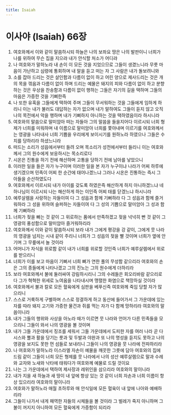 ```yaml
---
title: Isaiah
---
```


# 이사야 (Isaiah) 66장
1. 여호와께서 이와 같이 말씀하시되 하늘은 나의 보좌요 땅은 나의 발판이니 너희가 나를 위하여 무슨 집을 지으랴 내가 안식할 처소가 어디랴
1. 나 여호와가 말하노라 내 손이 이 모든 것을 지었으므로 그들이 생겼느니라 무릇 마음이 가난하고 심령에 통회하며 내 말을 듣고 떠는 자 그 사람은 내가 돌보려니와
1. 소를 잡아 드리는 것은 살인함과 다름이 없이 하고 어린 양으로 제사드리는 것은 개의 목을 꺾음과 다름이 없이 하며 드리는 예물은 돼지의 피와 다름이 없이 하고 분향하는 것은 우상을 찬송함과 다름이 없이 행하는 그들은 자기의 길을 택하며 그들의 마음은 가증한 것을 기뻐한즉
1. 나 또한 유혹을 그들에게 택하여 주며 그들이 무서워하는 것을 그들에게 임하게 하리니 이는 내가 불러도 대답하는 자가 없으며 내가 말하여도 그들이 듣지 않고 오직 나의 목전에서 악을 행하며 내가 기뻐하지 아니하는 것을 택하였음이라 하시니라
1. 여호와의 말씀으로 말미암아 떠는 자들아 그의 말씀을 들을지어다 이르시되 너희 형제가 너희를 미워하며 내 이름으로 말미암아 너희를 쫓아내며 이르기를 여호와께서는 영광을 나타내사 너희 기쁨을 우리에게 보이시기를 원하노라 하였으나 그들은 수치를 당하리라 하셨느니라
1. 떠드는 소리가 성읍에서부터 들려 오며 목소리가 성전에서부터 들리니 이는 여호와께서 그의 원수에게 보응하시는 목소리로다
1. 시온은 진통을 하기 전에 해산하며 고통을 당하기 전에 남아를 낳았으니
1. 이러한 일을 들은 자가 누구이며 이러한 일을 본 자가 누구이냐 나라가 어찌 하루에 생기겠으며 민족이 어찌 한 순간에 태어나겠느냐 그러나 시온은 진통하는 즉시 그 아들을 순산하였도다
1. 여호와께서 이르시되 내가 아이를 갖도록 하였은즉 해산하게 하지 아니하겠느냐 네 하나님이 이르시되 나는 해산하게 하는 이인즉 어찌 태를 닫겠느냐 하시니라
1. 예루살렘을 사랑하는 자들이여 다 그 성읍과 함께 기뻐하라 다 그 성읍과 함께 즐거워하라 그 성을 위하여 슬퍼하는 자들이여 다 그 성의 기쁨으로 말미암아 그 성과 함께 기뻐하라
1. 너희가 젖을 빠는 것 같이 그 위로하는 품에서 만족하겠고 젖을 넉넉히 빤 것 같이 그 영광의 풍성함으로 말미암아 즐거워하리라
1. 여호와께서 이와 같이 말씀하시되 보라 내가 그에게 평강을 강 같이, 그에게 뭇 나라의 영광을 넘치는 시내 같이 주리니 너희가 그 성읍의 젖을 빨 것이며 너희가 옆에 안기며 그 무릎에서 놀 것이라
1. 어머니가 자식을 위로함 같이 내가 너희를 위로할 것인즉 너희가 예루살렘에서 위로를 받으리니
1. 너희가 이를 보고 마음이 기뻐서 너희 뼈가 연한 풀의 무성함 같으리라 여호와의 손은 그의 종들에게 나타나겠고 그의 진노는 그의 원수에게 더하리라
1. 보라 여호와께서 불에 둘러싸여 강림하시리니 그의 수레들은 회오리바람 같으리로다 그가 혁혁한 위세로 노여움을 나타내시며 맹렬한 화염으로 책망하실 것이라
1. 여호와께서 불과 칼로 모든 혈육에게 심판을 베푸신즉 여호와께 죽임 당할 자가 많으리니
1. 스스로 거룩하게 구별하며 스스로 정결하게 하고 동산에 들어가서 그 가운데에 있는 자를 따라 돼지 고기와 가증한 물건과 쥐를 먹는 자가 다 함께 망하리라 여호와의 말씀이니라
1. 내가 그들의 행위와 사상을 아노라 때가 이르면 뭇 나라와 언어가 다른 민족들을 모으리니 그들이 와서 나의 영광을 볼 것이며
1. 내가 그들 가운데에서 징조를 세워서 그들 가운데에서 도피한 자를 여러 나라 곧 다시스와 뿔과 활을 당기는 룻과 및 두발과 야완과 또 나의 명성을 듣지도 못하고 나의 영광을 보지도 못한 먼 섬들로 보내리니 그들이 나의 영광을 뭇 나라에 전파하리라
1. 나 여호와가 말하노라 이스라엘 자손이 예물을 깨끗한 그릇에 담아 여호와의 집에 드림 같이 그들이 너희 모든 형제를 뭇 나라에서 나의 성산 예루살렘으로 말과 수레와 교자와 노새와 낙타에 태워다가 여호와께 예물로 드릴 것이요
1. 나는 그 가운데에서 택하여 제사장과 레위인을 삼으리라 여호와의 말이니라
1. 내가 지을 새 하늘과 새 땅이 내 앞에 항상 있는 것 같이 너희 자손과 너희 이름이 항상 있으리라 여호와의 말이니라
1. 여호와가 말하노라 매월 초하루와 매 안식일에 모든 혈육이 내 앞에 나아와 예배하리라
1. 그들이 나가서 내게 패역한 자들의 시체들을 볼 것이라 그 벌레가 죽지 아니하며 그 불이 꺼지지 아니하여 모든 혈육에게 가증함이 되리라
